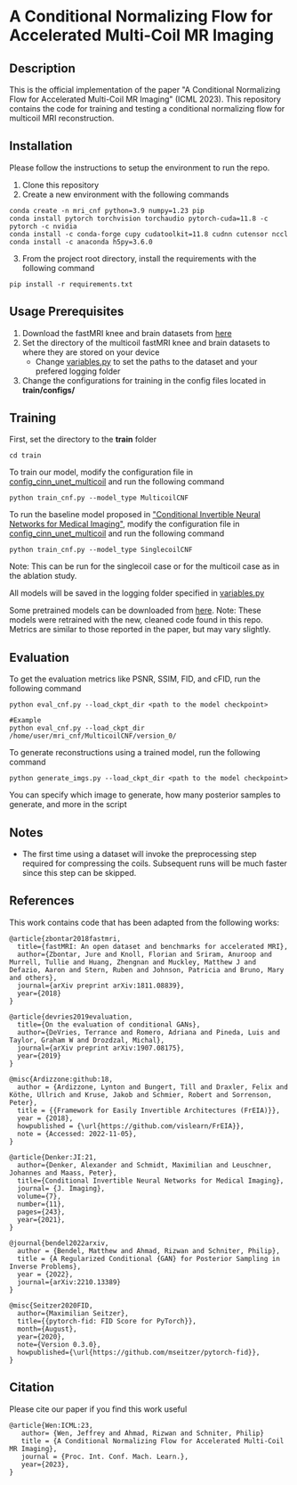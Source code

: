 # A Conditional Normalizing Flow for Accelerated Multi-Coil MR Imaging

## Description
This is the official implementation of the paper "A Conditional Normalizing Flow for Accelerated Multi-Coil MR Imaging" (ICML 2023).
This repository contains the code for training and testing a conditional normalizing flow for multicoil MRI reconstruction.

## Installation
Please follow the instructions to setup the environment to run the repo.
1. Clone this repository
2. Create a new environment with the following commands
```
conda create -n mri_cnf python=3.9 numpy=1.23 pip
conda install pytorch torchvision torchaudio pytorch-cuda=11.8 -c pytorch -c nvidia
conda install -c conda-forge cupy cudatoolkit=11.8 cudnn cutensor nccl
conda install -c anaconda h5py=3.6.0
```
3. From the project root directory, install the requirements with the following command
```
pip install -r requirements.txt
```


## Usage Prerequisites
1. Download the fastMRI knee and brain datasets from [here](https://fastmri.org/)
2. Set the directory of the multicoil fastMRI knee and brain datasets to where they are stored on your device
    - Change [variables.py](variables.py) to set the paths to the dataset and your prefered logging folder
3. Change the configurations for training in the config files located in **train/configs/** 


## Training
First, set the directory to the **train** folder
```
cd train
```

To train our model, modify the configuration file in [config_cinn_unet_multicoil](train/configs/config_cinn_unet_multicoil.py) and run the following command
```
python train_cnf.py --model_type MulticoilCNF 
```

To run the baseline model proposed in ["Conditional Invertible Neural Networks for Medical Imaging"](https://arxiv.org/abs/2110.14520),
modify the configuration file in [config_cinn_unet_multicoil](train/configs/config_cinn_unet_multicoil.py) and run the following command
```
python train_cnf.py --model_type SinglecoilCNF 
```
Note: This can be run for the singlecoil case or for the multicoil case as in the ablation study.

All models will be saved in the logging folder specified in [variables.py](variables.py)

Some pretrained models can be downloaded from [here](https://drive.google.com/drive/folders/1fhhdBS6LnOYvqmpAPkAovdr2gxZombKu?usp=sharing). 
Note: These models were retrained with the new, cleaned code found in this repo. Metrics are similar to those reported in the paper, but
may vary slightly.
## Evaluation
To get the evaluation metrics like PSNR, SSIM, FID, and cFID, run the following command
```
python eval_cnf.py --load_ckpt_dir <path to the model checkpoint>

#Example
python eval_cnf.py --load_ckpt_dir /home/user/mri_cnf/MulticoilCNF/version_0/
```

To generate reconstructions using a trained model, run the following command
```
python generate_imgs.py --load_ckpt_dir <path to the model checkpoint>
```
You can specify which image to generate, how many posterior samples to generate, and more in the script



## Notes
- The first time using a dataset will invoke the preprocessing step required for compressing the coils. 
Subsequent runs will be much faster since this step can be skipped.

## References
This work contains code that has been adapted from the following works:
```
@article{zbontar2018fastmri,
  title={fastMRI: An open dataset and benchmarks for accelerated MRI},
  author={Zbontar, Jure and Knoll, Florian and Sriram, Anuroop and Murrell, Tullie and Huang, Zhengnan and Muckley, Matthew J and Defazio, Aaron and Stern, Ruben and Johnson, Patricia and Bruno, Mary and others},
  journal={arXiv preprint arXiv:1811.08839},
  year={2018}
}

@article{devries2019evaluation,
  title={On the evaluation of conditional GANs},
  author={DeVries, Terrance and Romero, Adriana and Pineda, Luis and Taylor, Graham W and Drozdzal, Michal},
  journal={arXiv preprint arXiv:1907.08175},
  year={2019}
}

@misc{Ardizzone:github:18,
  author = {Ardizzone, Lynton and Bungert, Till and Draxler, Felix and Köthe, Ullrich and Kruse, Jakob and Schmier, Robert and Sorrenson, Peter},
  title = {{Framework for Easily Invertible Architectures (FrEIA)}},
  year = {2018},
  howpublished = {\url{https://github.com/vislearn/FrEIA}},
  note = {Accessed: 2022-11-05},
}

@article{Denker:JI:21,
  author={Denker, Alexander and Schmidt, Maximilian and Leuschner, Johannes and Maass, Peter},
  title={Conditional Invertible Neural Networks for Medical Imaging},
  journal= {J. Imaging},
  volume={7},
  number={11},
  pages={243},
  year={2021},
}

@journal{bendel2022arxiv,
  author = {Bendel, Matthew and Ahmad, Rizwan and Schniter, Philip},
  title = {A Regularized Conditional {GAN} for Posterior Sampling in Inverse Problems},
  year = {2022},
  journal={arXiv:2210.13389}
}

@misc{Seitzer2020FID,
  author={Maximilian Seitzer},
  title={{pytorch-fid: FID Score for PyTorch}},
  month={August},
  year={2020},
  note={Version 0.3.0},
  howpublished={\url{https://github.com/mseitzer/pytorch-fid}},
}

```

## Citation
Please cite our paper if you find this work useful
```
@article{Wen:ICML:23,
   author= {Wen, Jeffrey and Ahmad, Rizwan and Schniter, Philip}
   title = {A Conditional Normalizing Flow for Accelerated Multi-Coil MR Imaging},
   journal = {Proc. Int. Conf. Mach. Learn.},
   year={2023},
}
```